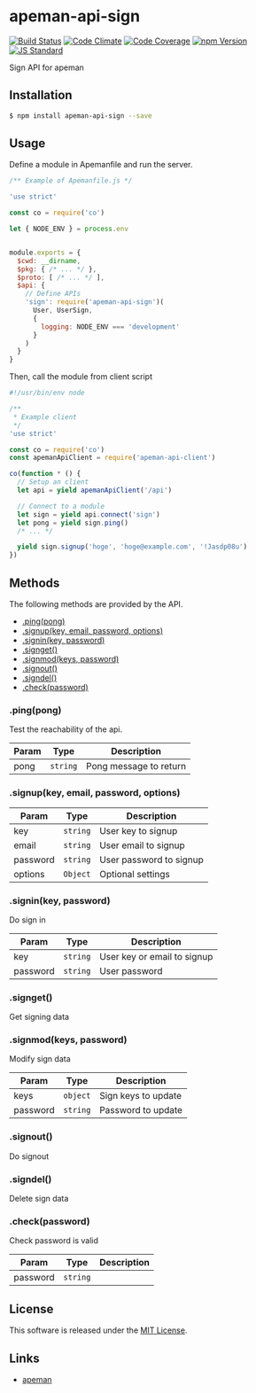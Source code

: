 apeman-api-sign
==========

<!---
This file is generated by ape-tmpl. Do not update manually.
--->

<!-- Badge Start -->
<a name="badges"></a>

[![Build Status][bd_travis_shield_url]][bd_travis_url]
[![Code Climate][bd_codeclimate_shield_url]][bd_codeclimate_url]
[![Code Coverage][bd_codeclimate_coverage_shield_url]][bd_codeclimate_url]
[![npm Version][bd_npm_shield_url]][bd_npm_url]
[![JS Standard][bd_standard_shield_url]][bd_standard_url]

[bd_repo_url]: https://github.com/apeman-api-labo/apeman-api-sign
[bd_travis_url]: http://travis-ci.org/apeman-api-labo/apeman-api-sign
[bd_travis_shield_url]: http://img.shields.io/travis/apeman-api-labo/apeman-api-sign.svg?style=flat
[bd_travis_com_url]: http://travis-ci.com/apeman-api-labo/apeman-api-sign
[bd_travis_com_shield_url]: https://api.travis-ci.com/apeman-api-labo/apeman-api-sign.svg?token=
[bd_license_url]: https://github.com/apeman-api-labo/apeman-api-sign/blob/master/LICENSE
[bd_codeclimate_url]: http://codeclimate.com/github/apeman-api-labo/apeman-api-sign
[bd_codeclimate_shield_url]: http://img.shields.io/codeclimate/github/apeman-api-labo/apeman-api-sign.svg?style=flat
[bd_codeclimate_coverage_shield_url]: http://img.shields.io/codeclimate/coverage/github/apeman-api-labo/apeman-api-sign.svg?style=flat
[bd_gemnasium_url]: https://gemnasium.com/apeman-api-labo/apeman-api-sign
[bd_gemnasium_shield_url]: https://gemnasium.com/apeman-api-labo/apeman-api-sign.svg
[bd_npm_url]: http://www.npmjs.org/package/apeman-api-sign
[bd_npm_shield_url]: http://img.shields.io/npm/v/apeman-api-sign.svg?style=flat
[bd_standard_url]: http://standardjs.com/
[bd_standard_shield_url]: https://img.shields.io/badge/code%20style-standard-brightgreen.svg

<!-- Badge End -->


<!-- Description Start -->
<a name="description"></a>

Sign API for apeman

<!-- Description End -->


<!-- Overview Start -->
<a name="overview"></a>



<!-- Overview End -->


<!-- Sections Start -->
<a name="sections"></a>

<!-- Section from "doc/guides/01.Installation.md.hbs" Start -->

<a name="section-doc-guides-01-installation-md"></a>

Installation
-----

```bash
$ npm install apeman-api-sign --save
```


<!-- Section from "doc/guides/01.Installation.md.hbs" End -->

<!-- Section from "doc/guides/02.Usage.md.hbs" Start -->

<a name="section-doc-guides-02-usage-md"></a>

Usage
---------

Define a module in Apemanfile and run the server.

```javascript
/** Example of Apemanfile.js */

'use strict'

const co = require('co')

let { NODE_ENV } = process.env


module.exports = {
  $cwd: __dirname,
  $pkg: { /* ... */ },
  $proto: [ /* ... */ ],
  $api: {
    // Define APIs
    'sign': require('apeman-api-sign')(
      User, UserSign,
      {
        logging: NODE_ENV === 'development'
      }
    )
  }
}

```

Then, call the module from client script

```javascript
#!/usr/bin/env node

/**
 * Example client
 */
'use strict'

const co = require('co')
const apemanApiClient = require('apeman-api-client')

co(function * () {
  // Setup an client
  let api = yield apemanApiClient('/api')

  // Connect to a module
  let sign = yield api.connect('sign')
  let pong = yield sign.ping()
  /* ... */

  yield sign.signup('hoge', 'hoge@example.com', '!Jasdp08u')
})


```


<!-- Section from "doc/guides/02.Usage.md.hbs" End -->

<!-- Section from "doc/guides/03.Methods.md.hbs" Start -->

<a name="section-doc-guides-03-methods-md"></a>

Methods
---------

The following methods are provided by the API.

+ [.ping(pong)](#method-ping)
+ [.signup(key, email, password, options)](#method-signup)
+ [.signin(key, password)](#method-signin)
+ [.signget()](#method-signget)
+ [.signmod(keys, password)](#method-signmod)
+ [.signout()](#method-signout)
+ [.signdel()](#method-signdel)
+ [.check(password)](#method-check)

<a name="method-ping"></a>
### .ping(pong)

Test the reachability of the api.

| Param | Type | Description |
| ----- | ---- | ----------- |
| pong  | <code>string</code> | Pong message to return |

<a name="method-signup"></a>
### .signup(key, email, password, options)



| Param | Type | Description |
| ----- | ---- | ----------- |
| key  | <code>string</code> | User key to signup |
| email  | <code>string</code> | User email to signup |
| password  | <code>string</code> | User password to signup |
| options  | <code>Object</code> | Optional settings |

<a name="method-signin"></a>
### .signin(key, password)

Do sign in

| Param | Type | Description |
| ----- | ---- | ----------- |
| key  | <code>string</code> | User key or email to signup |
| password  | <code>string</code> | User password |

<a name="method-signget"></a>
### .signget()

Get signing data

<a name="method-signmod"></a>
### .signmod(keys, password)

Modify sign data

| Param | Type | Description |
| ----- | ---- | ----------- |
| keys  | <code>object</code> | Sign keys to update |
| password  | <code>string</code> | Password to update |

<a name="method-signout"></a>
### .signout()

Do signout

<a name="method-signdel"></a>
### .signdel()

Delete sign data

<a name="method-check"></a>
### .check(password)

Check password is valid

| Param | Type | Description |
| ----- | ---- | ----------- |
| password  | <code>string</code> |  |



<!-- Section from "doc/guides/03.Methods.md.hbs" End -->


<!-- Sections Start -->


<!-- LICENSE Start -->
<a name="license"></a>

License
-------
This software is released under the [MIT License](https://github.com/apeman-api-labo/apeman-api-sign/blob/master/LICENSE).

<!-- LICENSE End -->


<!-- Links Start -->
<a name="links"></a>

Links
------

+ [apeman][apeman_url]

[apeman_url]: https://github.com/apeman-labo/apeman

<!-- Links End -->
